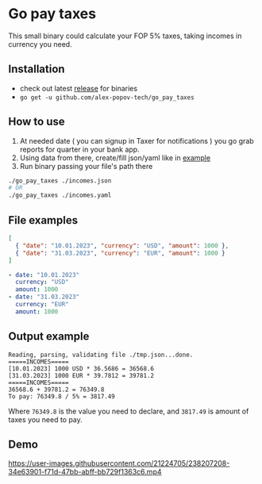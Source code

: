 # Go pay taxes

This small binary could calculate your FOP 5% taxes, taking incomes in currency you need.

## Installation

- check out latest [release](https://github.com/alex-popov-tech/go_pay_taxes/releases) for binaries
- `go get -u github.com/alex-popov-tech/go_pay_taxes`

## How to use

1. At needed date ( you can signup in Taxer for notifications ) you go grab reports for quarter in your bank app.
2. Using data from there, create/fill json/yaml like in [example](#file-examples)
3. Run binary passing your file's path there
```sh
./go_pay_taxes ./incomes.json
# OR
./go_pay_taxes ./incomes.yaml
```

## File examples

```json
[
  { "date": "10.01.2023", "currency": "USD", "amount": 1000 },
  { "date": "31.03.2023", "currency": "EUR", "amount": 1000 }
]
```

```yaml
- date: "10.01.2023"
  currency: "USD"
  amount: 1000
- date: "31.03.2023"
  currency: "EUR"
  amount: 1000
```

## Output example

```
Reading, parsing, validating file ./tmp.json...done.
=====INCOMES=====
[10.01.2023] 1000 USD * 36.5686 = 36568.6
[31.03.2023] 1000 EUR * 39.7812 = 39781.2
=====INCOMES=====
36568.6 + 39781.2 = 76349.8
To pay: 76349.8 / 5% = 3817.49
```

Where `76349.8` is the value you need to declare, and `3817.49` is amount of taxes you need to pay.

## Demo

https://user-images.githubusercontent.com/21224705/238207208-34e63901-f71d-47bb-abff-bb729f1363c6.mp4
